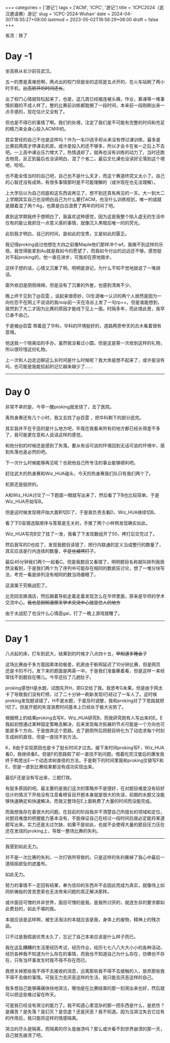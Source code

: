 ﻿+++
categories = ['游记']
tags = ['ACM', 'ICPC', '游记']
title = 'ICPC2024（武汉邀请赛）游记'
slug = 'ICPC-2024-Wuhan'
date = 2024-04-30T16:55:27+08:00
lastmod = 2023-05-02T16:56:29+08:00
draft = false
+++

省流：铁了

# Day -1

坐高铁从长沙前往武汉。

五一的票是真难抢啊，两点出的校门但是坐的这班是五点开的，在火车站刷了两小时手机，~~比高铁开的时间还长~~。

出了校门心情就轻松起来了，也是，这几周已经接连被头痛，作业，慕课等一堆事情折磨的不成人样了。整的比赛前训练都耽搁了一段时间，本来前一段刚刷出来一点手感的，现在估计又没有了。

但也是不得已的事情了啊。我们的处境，注定了我们是不可能有完整的时间和充足的精力来全身心投入ACM中的。

其实曾经的自己不也是这样吗？作为一名OI选手却从来没有停过课训练，最多是比赛前两周才停课去机房。或许是投入的还不够多，所以才会卡在省一之后上不去吧。一上高中课业压力增大了，热情退却了，就再也没有训练的动力了。当时还跑去物竞，反正到最后也没读明白，混了个省二，最后文化课也没读好沦落到这个境地，哈哈。

也不能全怪当时的自己吧，自己也不是什么天才，而这个赛道终究又太小了。自己的心智还没有成熟，有很多事情那时是不可能理解的（或许现在也无法理解）。

上大学后以为自己彻底和这东西说再见了，想不到还真有再见的一天。大一到大二上学期其实自己也没明白自己为什么要打ACM，也没什么训练规划，唯一的成就是跟着混了两个Ag，也算是白白浪费了两年的时间了吧。

直到这学期我终于想明白了，我喜欢这种感觉，因为这是我整个陷入虚无的生活中仅有的能让我抓住一点意义感的事情，就像沉入黑暗后唯一的的荧光。

此刻我才明白，自己的时间，是如此的宝贵，又是如此的匮乏。

我记得proking说过他想在大四之前像Maple他们那样冲个wf。我做不到这样的乐观，我觉得能拿到Au就是我如今的愿望了，而我如今付出的远远还不够。感觉挺对不起proking的，他一直在进步，可我却在原地踏步。

这样子想的话，心情又沉重了啊。明明是游记，为什么不知不觉地就说了一堆胡话。

窗外依旧是阴雨绵绵，但是没有了沉重的外套，也感到清爽不少。

晚上终于见到了@百雲 。说起来很奇妙，OI生涯唯一认识的两个人居然是因为一向社恐不在网上不说话的我noip前一天在洛谷上发了一句rp++。但是谁能想到，居然到了大二才因为比赛的原因才能线下见上一面。时隔多年，而此情此景，我早已身不由己。

于是被@百雲 带着逛了华科，华科的环境挺好的，道路两旁参天的古木看着很有意境。

他送我一个晓美焰的手办，虽然我没看过小圆，但是这是第一次收到这样的礼物，所以很珍惜这份礼物。

上一次和人边走边聊这么长时间是什么时候呢？我大体是想不起来了，或许是没有吗，也可能是我能拾起的记忆越来越少了……
___

# Day 0

非常不幸的是，今早一醒proking就发烧了，去了医院。

离热身赛还有几个小时，我又去找了@百雲 ，把华科剩下的部分逛完。

其实我并不在乎逛的是什么地方吧，毕竟在我看来所有的地方都已经长得差不多了，我可能更在意和人说话这样的感觉。

和他分别的时候还是感到了失落。要从有话可说的环境回到无话可说的环境中，感到失落也是必然的吧。

下一次什么时候能够再见呢？也祝他自己所专注的事业能够顺利吧。

赶往武大的热身赛和Wiz_HUA碰头，今天的热身赛我们队只有我们两个了。

机房还是挺挤的。

A和Wiz_HUA讨论了一下题面一眼就写出来了，然后看了下B也比较简单。于是Wiz_HUA开始写B。

但是这时候发现榜开始大面积切D了，于是我负责去看D，Wiz_HUA继续切B。

看了下D盲猜选取顺序与答案是无关的，手推了两个小样例发现确实如此。

Wiz_HUA写完B交了挂了一发，我看了下发现数组开了50，拷打后交完过了。

然后我写的D也挂了，发现我题目读错了，把行内联通的定义当成整行的数量了，其实应该是行内连续的数量，~~于是也被拷打了~~。

最后45分钟我们两个一起看C。但是我题目又看错了，明明题目名称就叫排列我居然没看到，于是我们两个为了序列中可能存在相同的数疯狂讨论，想了一堆分块写法，考完一看是排列没有相同的数当场傻眼了。

这波属于究极战犯了。

比完回去换酒店，然后跟着导航走着走着发现怎么在华师里面，原来是华师的学术交流中心。~~我也是刚知道原来学术交流中心就是住人的地方~~

由于太战犯了也没什么心情逛gai，打了一晚上游戏就睡了。

___

# Day 1

八点起的床，打车到武大，结果到的时候才八点四十五，~~早知道多睡会了~~

这场比赛由于多方面因素体验极差，机房由于断网延迟了10分钟比赛，但是网页还是卡的不行。发下来的题面是两英一中，于是我们准备撕着看，但是这样一来经常找不到题目在哪儿。今早还拉了几趟肚子。

proking感觉H是水题，试图先开H，把G交给了我。我思考G未果。但是由于网太卡了导致我们没有盯榜，过了二十分钟一刷新发现I已经过了一车人了。这时候proking发现题读错了，H不是水题，于是及时调整，我和proking对了下思路就把I切了。但是开题的失误浪费时间基本上已经处于极大劣势了。

根据榜上的结果proking去写K，Wiz_HUA研究B，而我研究刚有人写出来的E。E我起初想通过某种固定策略去解决，后来发现每次拓展的节点可能是一个方向也可能是多个方向，于是放弃这个思路。去了趟厕所后把题目转化为了动态求每个时刻生成树的直径，但是一直找不到方法。

K，B由于实现原因也是卡了挺长时间才过去。接下来时间proking写F，Wiz_HUA看D，我继续看E。但是F的思路假了却一直找不到问题。借着吃完汉堡后的爆发我终于构思出E一个动态求树直径的方法，于是剩下的时间里我和proking交替写F和E，但是一直到比赛结束都没有成功实现出来。

最后F还是没有写出来，三题打铁。

有挺多原因的吧。最主要的是我们这次的策略并不是很好，在对题目难度没有较好估计的情况下开局没有注意看榜盲目开题本身就是很大的失误，前期的水题又没能够快速确定和快速解决，而我又整场在E上面耗费了大量的时间而没能完成。

而我想我存在着很大的问题。在目前的阶段我并不清楚自己所擅长的领域和定位，对题目难度的把握能力基本没有，不能保证自己在经过一段时间后就必定能将某道题写出来。实力还是太过欠缺，如果不是如此，也就不会使得大量的题目压力压在还在发烧的proking上，导致一整场比赛的失利。

___

我感到如此无力。

并不是一次比赛的失利，一次打铁所导致的。只是这样的失利撕掉了我心中最后一道摇摇欲坠的遮羞布。

如此无力。

努力的事情不一定回有结果，奉为信仰的东西并不会因此而成为真实，就像场上如同祈祷般的苦苦思索也无法带来问题的真正解决那样。

或许面目可憎的并非世界，面目可憎的是我，是我所讨厌的，就连生存的要求都如此费劲的，如此不堪的我。

本就应该是这样啊，被生活淘汰的本就应该是我，身体上的废物，精神上的残次品。

只不过是我假装优秀太久了，忘记了自己本来应该是什么样子而已。

我在这乱糟糟的生活里经历考试，经历作业，经历七七八八大大小小的各种活动，经历各种我不知道为什么存在的事情，而我也不知道自己为什么存在，仿佛也不存在，只有当坏事发生时我不得不存在而已。

我想关掉那些我不得不去接收的消息，远离那些我不得不去接触的人，放弃那些我不得不去做的事情。可我无力去厌恶这样的生活，我只能去厌恶这样的自己。

我多想自己能够痛痛快快地哭泣，哪怕是在比赛结束的那一刻哭出来也好，然后就可以把这些难过留在昨天。

可是我已经没有哭泣的能力了。我不知道心里混杂的那一团东西是什么，是悲伤？是痛苦？是失落？是幻灭？是空虚？还是厌恶？我不知道。因为当哭泣失去它应有的作用后，我只能将这样的情感隔离。

哭泣的尽头是隔离，而隔离的尽头是崩溃吗？那么或许看不到世界崩溃的那一天，自己就先崩溃了吧。







